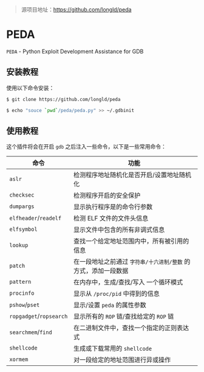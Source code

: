 > 源项目地址：<https://github.com/longld/peda>

# PEDA

`PEDA` - Python Exploit Development Assistance for GDB

## 安装教程

使用以下命令安装：

```bash
$ git clone https://github.com/longld/peda

$ echo "souce `pwd`/peda/peda.py" >> ~/.gdbinit
```

## 使用教程

这个插件将会在开启 `gdb` 之后注入一些命令，以下是一些常用命令：

| 命令                    | 功能                                                         |
| ----------------------- | ------------------------------------------------------------ |
| `aslr`                  | 检测程序地址随机化是否开启/设置地址随机化                    |
| `checksec`              | 检测程序开启的安全保护                                       |
| `dumpargs`              | 显示执行程序是的命令行参数                                   |
| `elfheader`/`readelf`   | 检测 ELF 文件的文件头信息                                    |
| `elfsymbol`             | 显示文件中包含的所有非调式信息                               |
| `lookup`                | 查找一个给定地址范围内中，所有被引用的信息                   |
| `patch`                 | 在一段地址之前通过 `字符串/十六进制/整数` 的方式，添加一段数据 |
| `pattern`               | 在内存中，生成/查找/写入 一个循环模式                        |
| `procinfo`              | 显示从 `/proc/pid` 中得到的信息                              |
| `pshow`/`pset`          | 显示/设置 `peda` 的属性参数                                  |
| `ropgadget`/`ropsearch` | 显示所有的 `ROP` 链/查找给定的 `ROP` 链                      |
| `searchmem`/`find`      | 在二进制文件中，查找一个指定的正则表达式                     |
| `shellcode`             | 生成或下载常用的 `shellcode`                                 |
| `xormem`                | 对一段给定的地址范围进行异或操作                             |